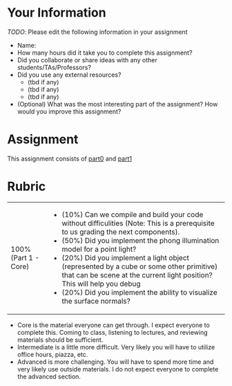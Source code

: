 # Your Information

*TODO*: Please edit the following information in your assignment

* Name: 
* How many hours did it take you to complete this assignment? 
* Did you collaborate or share ideas with any other students/TAs/Professors? 
* Did you use any external resources? 
  * (tbd if any)
  * (tbd if any)
  * (tbd if any)
* (Optional) What was the most interesting part of the assignment? How would you improve this assignment?

# Assignment

This assignment consists of [part0](./part0) and [part1](./part1)

# Rubric

<table>
  <tbody>
    <tr>
      <td>100% (Part 1 - Core)</td>
      <td align="left"><ul><li>(10%) Can we compile and build your code without difficulities (Note: This is a prerequisite to us grading the next components).</li><li>(50%) Did you implement the phong illumination model for a point light?</li><li>(20%) Did you implement a light object (represented by a cube or some other primitive) that can be scene at the current light position? This will help you debug</li><li>(20%) Did you implement the ability to visualize the surface normals?</li></ul> </td>
    </tr>   
  </tbody>
</table>


* Core is the material everyone can get through. I expect everyone to complete this. Coming to class, listening to lectures, and reviewing materials should be sufficient.
* Intermediate is a little more difficult. Very likely you will have to utilize office hours, piazza, etc.
* Advanced is more challenging. You will have to spend more time and very likely use outside materials. I do not expect everyone to complete the advanced section.
